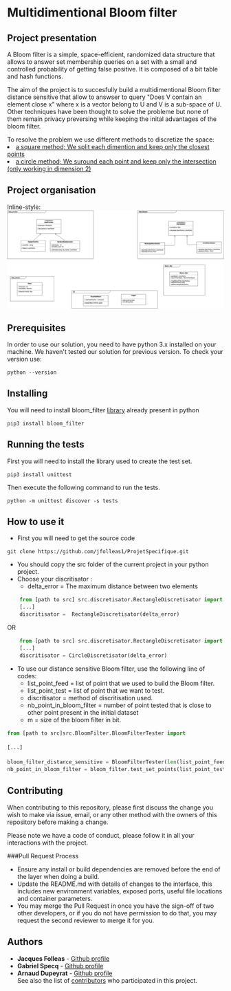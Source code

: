 # Multidimentional Bloom filter


## Project presentation
<p>
	A Bloom filter is a simple, space-efficient, randomized data structure that allows to answer set membership queries on a set with a small and controlled probability of getting false positive. It is composed of a bit table and hash functions.
</p>
<p>
The aim of the project is to succesfully build a multidimentional Bloom filter distance sensitive that allow to answser to query "Does V contain an element close x" where x is a vector belong to U and V is a sub-space of U. 
	Other techniques have been thought to solve the probleme but none of them remain privacy preversing while keeping the inital advantages of the bloom filter.
</p>
To resolve the problem we use different methods to discretize the space:
<u>
<li> a square method; We split each dimention and keep only the closest points </li>
<li> a circle method; We suround each point and keep only the intersection (only working in dimension 2)</li>
</u>

## Project organisation

Inline-style: 
![DiagrammeClass](./image/DiagrammeClass.png "Diagramme of class")


## Prerequisites

In order to use our solution, you need to have python 3.x installed on your machine. We haven't tested our solution for previous version. To check your version use:

```
python --version
```

## Installing
You will need to install bloom_filter [library](https://pypi.python.org/pypi/bloom-filter/1.3) already present in python

```
pip3 install bloom_filter
```

## Running the tests

First you will need to install the library used to create the test set.

```
pip3 install unittest
```

Then execute the following command to run the tests.

```
python -m unittest discover -s tests
```

## How to use it

-  First you will need to get the source code

```
git clone https://github.com/jfolleas1/ProjetSpecifique.git
```

- You should copy the src folder of the current project in your python project.
- Choose your discritisator : 
	- 	delta_error = The maximum distance between two elements

```python
	from [path to src] src.discretisator.RectangleDiscretisator import RectangleDiscretisator
	[...]
	discritisator =  RectangleDiscretisator(delta_error)
```	

OR

```python
	from [path to src] src.discretisator.RectangleDiscretisator import CircleDiscretisator
	[...]
	discritisator = CircleDiscretisator(delta_error)	
```

- To use our distance sensitive Bloom filter, use the following line of codes:
	- list_point_feed = list of point that we used to build the Bloom filter.
	- list_point_test = list of point that we want to test.
	- discritisator = method of discritisation used.
	- nb_point_in_bloom_filter = number of point tested that is close to other point present in the initial dataset
	- m = size of the bloom filter in bit.

```python
from [path to src]src.BloomFilter.BloomFilterTester import 

[...]

bloom_filter_distance_sensitive = BloomFilterTester(len(list_point_feed), m, list_point_feed, discritisator1)
nb_point_in_bloom_filter = bloom_filter.test_set_points(list_point_test, discritisator2)
```



## Contributing

When contributing to this repository, please first discuss the change you wish to make via issue, email, or any other method with the owners of this repository before making a change.

Please note we have a code of conduct, please follow it in all your interactions with the project.

###Pull Request Process

- Ensure any install or build dependencies are removed before the end of the layer when doing a build.
- Update the README.md with details of changes to the interface, this includes new environment variables, exposed ports, useful file locations and container parameters.
- You may merge the Pull Request in once you have the sign-off of two other developers, or if you do not have permission to do that, you may request the second reviewer to merge it for you.

## Authors

* **Jacques Folleas** - [Github profile](https://github.com/jfolleas1)
* **Gabriel Specq** - [Github profile](https://github.com/gabsSP1)
* **Arnaud Dupeyrat** - [Github profile](https://github.com/jfolleas1) </br>
See also the list of [contributors](https://github.com/jfolleas1/ProjetSpecifique/graphs/contributors) who participated in this project.
